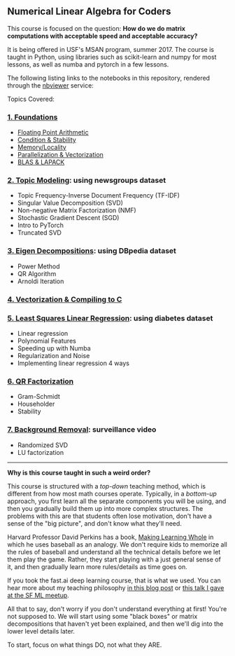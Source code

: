 ## Numerical Linear Algebra for Coders

This course is focused on the question: **How do we do matrix computations with acceptable speed and acceptable accuracy?**

It is being offered in USF's MSAN program, summer 2017.  The course is taught in Python, using libraries such as scikit-learn and numpy for most lessons, as well as numba and pytorch in a few lessons.

The following listing links to the notebooks in this repository, rendered through the [nbviewer](http://nbviewer.jupyter.org) service:

Topics Covered:
### [1. Foundations](http://nbviewer.jupyter.org/github/fastai/numerical-linear-algebra/blob/master/nbs/1.%20Floating%20Point%2C%20Stability%2C%20Memory.ipynb)
  - [Floating Point Arithmetic](http://nbviewer.jupyter.org/github/fastai/numerical-linear-algebra/blob/master/nbs/1.%20Floating%20Point%2C%20Stability%2C%20Memory.ipynb#Floating-Point-Arithmetic)
  - [Condition & Stability](http://nbviewer.jupyter.org/github/fastai/numerical-linear-algebra/blob/master/nbs/1.%20Floating%20Point%2C%20Stability%2C%20Memory.ipynb#Conditioning-and-Stability)
  - [Memory/Locality]()
  - [Parallelization & Vectorization]()
  - [BLAS & LAPACK]()
### [2. Topic Modeling](): using newsgroups dataset
  - Topic Frequency-Inverse Document Frequency (TF-IDF)
  - Singular Value Decomposition (SVD)
  - Non-negative Matrix Factorization (NMF)
  - Stochastic Gradient Descent (SGD)
  - Intro to PyTorch
  - Truncated SVD
### [3. Eigen Decompositions](): using DBpedia dataset
  - Power Method
  - QR Algorithm
  - Arnoldi Iteration
### [4. Vectorization & Compiling to C]()
### [5. Least Squares Linear Regression](): using diabetes dataset
  - Linear regression
  - Polynomial Features
  - Speeding up with Numba
  - Regularization and Noise
  - Implementing linear regression 4 ways
### [6. QR Factorization]()
  - Gram-Schmidt
  - Householder
  - Stability
### [7. Background Removal](): surveillance video
  - Randomized SVD
  - LU factorization

<hr>

**Why is this course taught in such a weird order?**

This course is structured with a *top-down* teaching method, which is different from how most math courses operate.  Typically, in a *bottom-up* approach, you first learn all the separate components you will be using, and then you gradually build them up into more complex structures.  The problems with this are that students often lose motivation, don't have a sense of the "big picture", and don't know what they'll need.

Harvard Professor David Perkins has a book, [Making Learning Whole](https://www.amazon.com/Making-Learning-Whole-Principles-Transform/dp/0470633719) in which he uses baseball as an analogy.  We don't require kids to memorize all the rules of baseball and understand all the technical details before we let them play the game.  Rather, they start playing with a just general sense of it, and then gradually learn more rules/details as time goes on.

If you took the fast.ai deep learning course, that is what we used.  You can hear more about my teaching philosophy [in this blog post](http://www.fast.ai/2016/10/08/teaching-philosophy/) or [this talk I gave at the SF ML meetup](https://vimeo.com/214233053).

All that to say, don't worry if you don't understand everything at first!  You're not supposed to.  We will start using some "black boxes" or matrix decompositions that haven't yet been explained, and then we'll dig into the lower level details later.

To start, focus on what things DO, not what they ARE.
